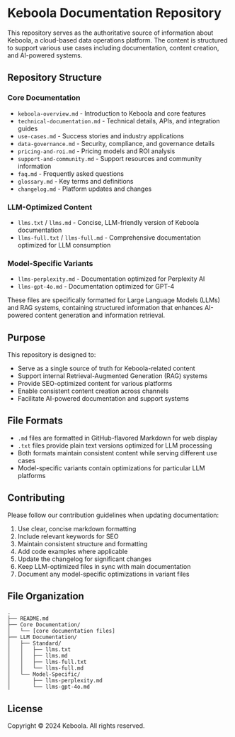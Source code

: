 # Keboola Documentation Repository

This repository serves as the authoritative source of information about Keboola, a cloud-based data operations platform. The content is structured to support various use cases including documentation, content creation, and AI-powered systems.

## Repository Structure

### Core Documentation
- `keboola-overview.md` - Introduction to Keboola and core features
- `technical-documentation.md` - Technical details, APIs, and integration guides
- `use-cases.md` - Success stories and industry applications
- `data-governance.md` - Security, compliance, and governance details
- `pricing-and-roi.md` - Pricing models and ROI analysis
- `support-and-community.md` - Support resources and community information
- `faq.md` - Frequently asked questions
- `glossary.md` - Key terms and definitions
- `changelog.md` - Platform updates and changes

### LLM-Optimized Content
- `llms.txt` / `llms.md` - Concise, LLM-friendly version of Keboola documentation
- `llms-full.txt` / `llms-full.md` - Comprehensive documentation optimized for LLM consumption

### Model-Specific Variants
- `llms-perplexity.md` - Documentation optimized for Perplexity AI
- `llms-gpt-4o.md` - Documentation optimized for GPT-4

These files are specifically formatted for Large Language Models (LLMs) and RAG systems, containing structured information that enhances AI-powered content generation and information retrieval.

## Purpose

This repository is designed to:
- Serve as a single source of truth for Keboola-related content
- Support internal Retrieval-Augmented Generation (RAG) systems
- Provide SEO-optimized content for various platforms
- Enable consistent content creation across channels
- Facilitate AI-powered documentation and support systems

## File Formats

- `.md` files are formatted in GitHub-flavored Markdown for web display
- `.txt` files provide plain text versions optimized for LLM processing
- Both formats maintain consistent content while serving different use cases
- Model-specific variants contain optimizations for particular LLM platforms

## Contributing

Please follow our contribution guidelines when updating documentation:
1. Use clear, concise markdown formatting
2. Include relevant keywords for SEO
3. Maintain consistent structure and formatting
4. Add code examples where applicable
5. Update the changelog for significant changes
6. Keep LLM-optimized files in sync with main documentation
7. Document any model-specific optimizations in variant files

## File Organization

```
.
├── README.md
├── Core Documentation/
│   └── [core documentation files]
├── LLM Documentation/
│   ├── Standard/
│   │   ├── llms.txt
│   │   ├── llms.md
│   │   ├── llms-full.txt
│   │   └── llms-full.md
│   └── Model-Specific/
│       ├── llms-perplexity.md
│       └── llms-gpt-4o.md
```

## License

Copyright © 2024 Keboola. All rights reserved.
